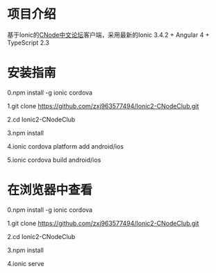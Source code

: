 # 项目介绍 

基于Ionic的[CNode中文论坛](https://cnodejs.org/ "CNode中文论坛")客户端，采用最新的Ionic 3.4.2 + Angular 4 + TypeScript 2.3

# 安装指南

0.npm install -g ionic cordova

1.git clone https://github.com/zxj963577494/Ionic2-CNodeClub.git

2.cd Ionic2-CNodeClub

3.npm install

4.ionic cordova platform add android/ios

5.ionic cordova build android/ios

# 在浏览器中查看

0.npm install -g ionic cordova

1.git clone https://github.com/zxj963577494/Ionic2-CNodeClub.git

2.cd Ionic2-CNodeClub

3.npm install

4.ionic serve


